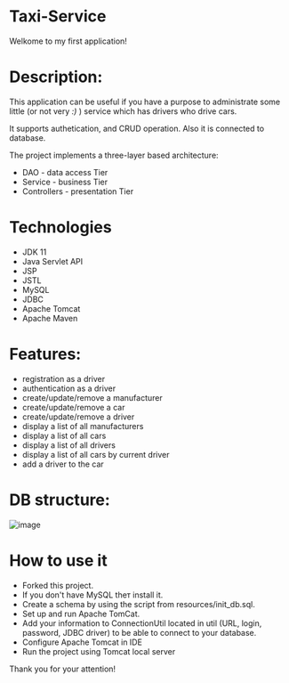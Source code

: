 # ﻿Taxi-Service

Welkome to my first application!

# Description:

This application can be useful if you have a purpose to administrate some little (or not very
*:)*
) service which has drivers who drive cars.

It supports authetication, and CRUD operation. Also it is connected to database.

The project implements a three-layer based architecture:
+ DAO - data access Tier
+ Service - business Tier
+ Controllers - presentation Tier

# Technologies
- JDK 11
- Java Servlet API 
- JSP
- JSTL 
- MySQL 
- JDBC
- Apache Tomcat 
- Apache Maven 

# Features:

- registration as a driver
- authentication as a driver
- create/update/remove a manufacturer
- create/update/remove a car
- create/update/remove a driver
- display a list of all manufacturers
- display a list of all cars
- display a list of all drivers
- display a list of all cars by current driver
- add a driver to the car

# DB structure:
![image](https://user-images.githubusercontent.com/110487085/202462080-1d7fb027-c073-4d37-aa8f-ad0db69ffdbc.png)

# How to use it

- Forked this project.
- If you don't have MySQL theт install it. 
- Сreate a schema by using the script from resources/init_db.sql.
- Set up and run Apache TomCat.
- Add your information to ConnectionUtil located in util (URL, login, password, JDBC driver) to be able to connect to your database.
- Configure Apache Tomcat in IDE
- Run the project using Tomcat local server

Thank you for your attention!
